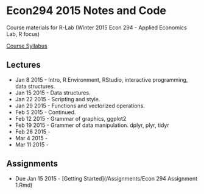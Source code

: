 # Econ294 2015 Notes and Code


Course materials for R-Lab (Winter 2015 Econ 294 - Applied Economics Lab, R focus)

[Course Syllabus](/Syllabus/econ294_syllabus.Rmd)

## Lectures

* Jan 8 2015 - Intro, R Environment, RStudio, interactive programming, data structures.
* Jan 15 2015 - Data structures.
* Jan 22 2015 - Scripting and style.
* Jan 29 2015 - Functions and vectorized operations. 
* Feb 5 2015 - Continued. 
* Feb 12 2015 - Grammar of graphics, ggplot2
* Feb 19 2015 - Grammer of data manipulation. dplyr, plyr, tidyr
* Feb 26 2015 - 
* Mar 4 2015 -
* Mar 11 2015 -

## Assignments 

* Due Jan 15 2015 - [Getting Started](/Assignments/Econ 294 Assignment 1.Rmd)
